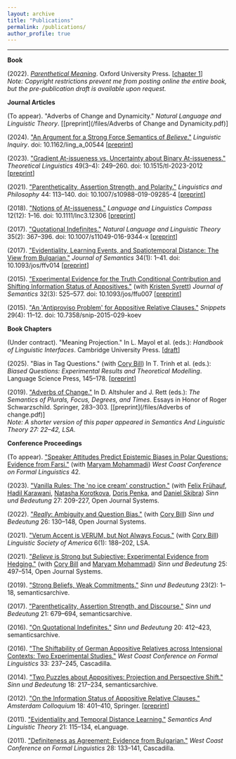 ```yaml
---
layout: archive
title: "Publications"
permalink: /publications/
author_profile: true
---
```

------
**Book** 

(2022). [*Parenthetical Meaning*](https://global.oup.com/academic/product/parenthetical-meaning-9780198869535?lang=en&cc=sg). Oxford University Press. [[chapter 1](/files/parenthetical_meaning_-_chapter_1.pdf)]  
*Note: Copyright restrictions prevent me from posting online the entire book, but the pre-publication draft is available upon request.*

**Journal Articles**

(To appear). "Adverbs of Change and Dynamicity." *Natural Language and Linguistic Theory*. [[preprint](/files/Adverbs of Change and Dynamicity.pdf)]

(2024). ["An Argument for a Strong Force Semantics of *Believe*."](https://direct.mit.edu/ling/article-abstract/doi/10.1162/ling_a_00544/124813/An-Argument-for-a-Strong-Force-Semantics-of?redirectedFrom=fulltext) *Linguistic Inquiry*. doi: 10.1162/ling_a_00544 [[preprint](/files/LI_squib.pdf)]

(2023). ["Gradient At-issueness vs. Uncertainty about Binary At-issueness."](https://www.degruyter.com/document/doi/10.1515/tl-2023-2012/html) *Theoretical Linguistics* 49(3–4): 249–260. doi: 10.1515/tl-2023-2012 [[preprint](/files/gradient_at-issueness_vs._uncertainty_about_binary_at-issueness__prepublication_.pdf)]

(2021). ["Parentheticality, Assertion Strength, and Polarity."](https://link.springer.com/article/10.1007/s10988-019-09285-4) *Linguistics and Philosophy* 44: 113–140. doi: 10.1007/s10988-019-09285-4 [[preprint](/files/parentheticality_assertion_strength_and_polarity.pdf)]

(2018). ["Notions of At-issueness."](https://compass.onlinelibrary.wiley.com/doi/abs/10.1111/lnc3.12306) *Language and Linguistics Compass* 12(12): 1–16. doi: 10.1111/lnc3.12306 [[preprint](/files/notions_of_at-issueness.pdf)]

(2017). ["Quotational Indefinites."](https://link.springer.com/article/10.1007/s11049-016-9344-x?wt_mc=Internal.Event.1.SEM.ArticleAuthorOnlineFirst) *Natural Language and Linguistic Theory* 35(2): 367–396. doi: 10.1007/s11049-016-9344-x [[preprint](/files/quotationalindefinites.pdf)]

(2017). ["Evidentiality, Learning Events, and Spatiotemporal Distance: The View from Bulgarian."](https://academic.oup.com/jos/article-abstract/34/1/1/2555463?rss=1) *Journal of Semantics* 34(1): 1–41. doi: 10.1093/jos/ffv014 [[preprint](/files/evidentiality_learning_events_and_spatiotemporal_distance.pdf)]

(2015). ["Experimental Evidence for the Truth Conditional Contribution and Shifting Information Status of Appositives."](https://academic.oup.com/jos/article-abstract/32/3/525/1640703?sid=413cb86a-9529-403d-b716-f4c153dfda7e) (with [Kristen Syrett](https://sites.rutgers.edu/kristen-syrett/)) *Journal of Semantics* 32(3): 525–577. doi: 10.1093/jos/ffu007 [[preprint](https://semanticsarchive.net/Archive/zg1ZDU4Z/)]

(2015). ["An 'Antiproviso Problem' for Appositive Relative Clauses."](https://www.ledonline.it/snippets/allegati/snippets29004.pdf) *Snippets* 29(4): 11–12. doi: 10.7358/snip-2015-029-koev

**Book Chapters**

(Under contract). "Meaning Projection." In L. Mayol et al. (eds.): *Handbook of Linguistic Interfaces*. Cambridge University Press. [[draft](/files/MeaningProjection.pdf)]

(2025). "Bias in Tag Questions." (with [Cory Bill](https://www.corybill.com/)) In T. Trinh et al. (eds.): *Biased Questions: Experimental Results and Theoretical Modelling*. Language Science Press, 145–178. [[preprint](/files/tag_questions__preprint_.pdf)]

(2019). ["Adverbs of Change."](https://link.springer.com/chapter/10.1007/978-3-030-04438-1_14) In D. Altshuler and J. Rett (eds.): *The Semantics of Plurals, Focus, Degrees, and Times*. Essays in Honor of Roger Schwarzschild. Springer, 283–303. [[preprint](/files/Adverbs of change.pdf)]   
*Note: A shorter version of this paper appeared in Semantics And Linguistic Theory 27: 22–42, LSA.* 

**Conference Proceedings**

(To appear). ["Speaker Attitudes Predict Epistemic Biases in Polar Questions: Evidence from Farsi."](/files/FarsiQuestions.pdf) (with [Maryam Mohammadi](https://mohammadi-maryam.github.io/)) *West Coast Conference on Formal Linguistics* 42.  

(2023). ["Vanilla Rules: The 'no ice cream' construction."](https://ojs.ub.uni-konstanz.de/sub/index.php/sub/article/view/1065) (with [Felix Frühauf](https://www.germanistik.uni-hannover.de/de/seminar/personenverzeichnis/fruehauf#), [Hadil Karawani](https://hadilkarawani.myfreesites.net/), [Natasha Korotkova](https://natasha-korotkova.github.io/), [Doris Penka](https://ling.sprachwiss.uni-konstanz.de/pages/home/penka/), and [Daniel Skibra](http://danielskibra.weebly.com/)) *Sinn und Bedeutung* 27: 209-227, Open Journal Systems.

(2022). ["*Really*: Ambiguity and Question Bias."](https://ojs.ub.uni-konstanz.de/sub/index.php/sub/article/view/992) (with [Cory Bill](https://www.corybill.com/)) *Sinn und Bedeutung* 26: 130–148, Open Journal Systems.

(2021). ["Verum Accent is VERUM, but Not Always Focus."](https://journals.linguisticsociety.org/proceedings/index.php/PLSA/article/view/4959/4535) (with [Cory Bill](https://www.corybill.com/)) *Linguistic Society of America* 6(1): 188–202, LSA.

(2021). ["*Believe* is Strong but Subjective: Experimental Evidence from Hedging."](https://ojs.ub.uni-konstanz.de/sub/index.php/sub/article/view/950/874) (with [Cory Bill](https://www.corybill.com/) and [Maryam Mohammadi](https://mohammadi-maryam.github.io/)) *Sinn und Bedeutung* 25: 497–514, Open Journal Systems.

(2019). ["Strong Beliefs, Weak Commitments."](https://semanticsarchive.net/Archive/Tg3ZGI2M/Koev.pdf) *Sinn und Bedeutung* 23(2): 1–18, semanticsarchive.

(2017). ["Parentheticality, Assertion Strength, and Discourse."](https://semanticsarchive.net/Archive/DRjNjViN/Koev.pdf) *Sinn und Bedeutung* 21: 679–694, semanticsarchive.

(2016). ["On Quotational Indefinites."](https://semanticsarchive.net/sub2015/SeparateArticles/Koev-SuB20.pdf) *Sinn und Bedeutung* 20: 412–423, semanticsarchive.

(2016). ["The Shiftability of German Appositive Relatives across Intensional Contexts: Two Experimental Studies."](http://www.lingref.com/cpp/wccfl/33/paper3243.pdf) *West Coast Conference on Formal Linguistics* 33: 237–245, Cascadilla.

(2014). ["Two Puzzles about Appositives: Projection and Perspective Shift."](https://semanticsarchive.net/sub2013/SeparateArticles/Koev.pdf) *Sinn und Bedeutung* 18: 217–234, semanticsarchive.

(2012). ["On the Information Status of Appositive Relative Clauses."](https://link.springer.com/chapter/10.1007/978-3-642-31482-7_41) *Amsterdam Colloquium* 18: 401–410, Springer. [[preprint]()]

(2011). ["Evidentiality and Temporal Distance Learning."](https://journals.linguisticsociety.org/proceedings/index.php/SALT/article/viewFile/2594/2342) *Semantics And Linguistic Theory* 21: 115–134, eLanguage.

(2011). ["Definiteness as Agreement: Evidence from Bulgarian."](http://www.lingref.com/cpp/wccfl/28/abstract2445.html) *West Coast Conference on Formal Linguistics* 28: 133–141, Cascadilla.
